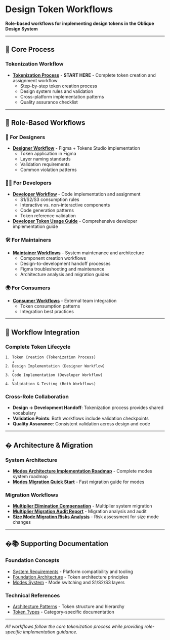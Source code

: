 # Design Token Workflows

**Role-based workflows for implementing design tokens in the Oblique Design System**

---

## **🎯 Core Process**

### **Tokenization Workflow**
- [**Tokenization Process**](./tokenization-process.md) - **START HERE** - Complete token creation and assignment workflow
  - Step-by-step token creation process
  - Design system rules and validation
  - Cross-platform implementation patterns
  - Quality assurance checklist

---

## **👥 Role-Based Workflows**

### **🎨 For Designers**
- [**Designer Workflow**](./designers/) - Figma + Tokens Studio implementation
  - Token application in Figma
  - Layer naming standards
  - Validation requirements  
  - Common violation patterns

### **👩‍💻 For Developers**
- [**Developer Workflow**](./developers/) - Code implementation and assignment
  - S1/S2/S3 consumption rules
  - Interactive vs. non-interactive components
  - Code generation patterns
  - Token reference validation
- [**Developer Token Usage Guide**](./developers/developer-token-usage-guide.md) - Comprehensive developer implementation guide

### **🛠️ For Maintainers**
- [**Maintainer Workflows**](./maintainers/) - System maintenance and architecture
  - Component creation workflows
  - Design-to-development handoff processes
  - Figma troubleshooting and maintenance
  - Architecture analysis and migration guides

### **🌍 For Consumers**
- [**Consumer Workflows**](./consumers/) - External team integration
  - Token consumption patterns
  - Integration best practices

---

## **🔄 Workflow Integration**

### **Complete Token Lifecycle**
```
1. Token Creation (Tokenization Process)
   ↓
2. Design Implementation (Designer Workflow) 
   ↓
3. Code Implementation (Developer Workflow)
   ↓  
4. Validation & Testing (Both Workflows)
```

### **Cross-Role Collaboration**
- **Design → Development Handoff**: Tokenization process provides shared vocabulary
- **Validation Points**: Both workflows include validation checkpoints
- **Quality Assurance**: Consistent validation across design and code

---

## **� Architecture & Migration**

### **System Architecture**
- [**Modes Architecture Implementation Roadmap**](./modes-architecture-implementation-roadmap.md) - Complete modes system roadmap
- [**Modes Migration Quick Start**](./modes-migration-quick-start.md) - Fast migration guide for modes

### **Migration Workflows**
- [**Multiplier Elimination Compensation**](./multiplier-elimination-compensation.md) - Multiplier system migration
- [**Multiplier Migration Audit Report**](./multiplier-migration-audit-report.md) - Migration analysis and audit
- [**Size Mode Migration Risks Analysis**](./size-mode-migration-risks-analysis.md) - Risk assessment for size mode changes

---

## **�📚 Supporting Documentation**

### **Foundation Concepts**
- [System Requirements](../01-system-requirements.md) - Platform compatibility and tooling
- [Foundation Architecture](../02-foundation-architecture.md) - Token architecture principles
- [Modes System](../04-references/02-modes/) - Mode switching and S1/S2/S3 layers

### **Technical References**  
- [Architecture Patterns](../04-references/03-technical/architecture-patterns.md) - Token structure and hierarchy
- [Token Types](../04-references/01-token-types/) - Category-specific documentation

---

*All workflows follow the core tokenization process while providing role-specific implementation guidance.*